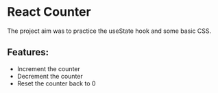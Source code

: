 # React Counter 

The project aim was to practice the useState hook and some basic CSS.

## Features:
* Increment the counter
* Decrement the counter
* Reset the counter back to 0